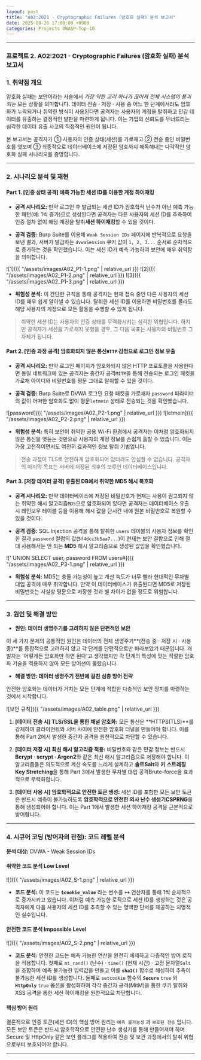 ```yaml
---
layout: post
title: "A02:2021 - Cryptographic Failures (암호화 실패) 분석 보고서"
date: 2025-08-26 17:00:00 +0900
categories: Projects OWASP-Top-10
---
```

---

### **프로젝트 2. A02:2021 - Cryptographic Failures (암호화 실패) 분석 보고서**

### 1. 취약점 개요

   암호화 실패는 보안이라는 사슬에서 *가장 약한 고리 하나가 끊어져 전체 시스템이 붕괴되는* 모든 상황을 의미합니다. 데이터 전송 · 저장 · 사용 중 어느 한 단계에서라도 암호화가 누락되거나 취약한 방식이 사용된다면 공격자는 사용자의 계정을 탈취하고 민감 데이터를 유출하는 결정적인 발판을 마련하게 됩니다. 이는 기업의 신뢰도를 무너뜨리는 심각한 데이터 유출 사고의 직접적인 원인이 됩니다.

   본 보고서는 공격자가 ① 사용자의 인증 상태(세션)를 가로채고 ② 전송 중인 비밀번호를 엿보며 ③ 최종적으로 데이터베이스에 저장된 암호까지 해독해내는 다각적인 암호화 실패 시나리오를 증명합니다.

---

### 2. 시나리오 분석 및 재현

#### Part 1. [인증 상태 공격] 예측 가능한 세션 ID를 이용한 계정 하이재킹

*   **공격 시나리오:**
   만약 로그인 후 발급되는 세션 ID가 암호학적 난수가 아닌 예측 가능한 패턴(예: 1씩 증가)으로 생성된다면 공격자는 다른 사용자의 세션 ID를 추측하여 인증 절차 없이 해당 계정을 탈취**세션 하이재킹**할 수 있을 것이다.

*   **공격 검증:**
   Burp Suite를 이용해 `Weak Session IDs` 페이지에 반복적으로 요청을 보낸 결과, 서버가 발급하는 `dvwaSession` 쿠키 값이 `1, 2, 3...` 순서로 순차적으로 증가하는 것을 확인했습니다. 이는 세션 ID가 예측 가능하여 보안에 매우 취약함을 의미합니다.

   ![1]({{ "/assets/images/A02_P1-1.png" | relative_url }})
   ![2]({{ "/assets/images/A02_P1-2.png" | relative_url }})
   ![3]({{ "/assets/images/A02_P1-3.png" | relative_url }})

*   **위험성 분석:**
   이 간단한 규칙을 통해 공격자는 현재 접속 중인 다른 사용자의 세션 ID를 매우 쉽게 알아낼 수 있습니다. 탈취한 세션 ID를 이용하면 비밀번호를 몰라도 해당 사용자의 계정으로 모든 활동을 수행할 수 있게 됩니다.

>   취약한 세션 ID는 사용자의 인증 상태를 무력화시키는 심각한 위협입니다. 하지만 공격자가 세션을 가로채지 못했을 경우, 그 다음 목표는 사용자의 비밀번호 그 자체가 됩니다.

#### Part 2. [인증 과정 공격] 암호화되지 않은 통신`HTTP` 감청으로 로그인 정보 유출

*   **공격 시나리오:**
   만약 로그인 페이지가 암호화되지 않은 HTTP 프로토콜을 사용한다면 동일 네트워크에 있는 공격자는 중간자 공격`MITM`을 통해 전송되는 로그인 패킷을 가로채 아이디와 비밀번호를 평문 그대로 탈취할 수 있을 것이다.

*   **공격 검증:**
   Burp Suite로 DVWA 로그인 요청 패킷을 가로채자 `password` 파라미터의 값이 어떠한 암호화도 없이 평문`letmein` 상태로 전송되는 것을 확인했습니다.

   ![password]({{ "/assets/images/A02_P2-1.png" | relative_url }})
   ![letmein]({{ "/assets/images/A02_P2-2.png" | relative_url }})

*   **위험성 분석:**
   특히 보안이 취약한 공용 Wi-Fi 환경에서 공격자는 이처럼 암호화되지 않은 통신을 엿듣는 것만으로 사용자의 계정 정보를 손쉽게 훔칠 수 있습니다. 이는 가장 고전적이면서도 여전히 효과적인 정보 탈취 기법입니다.

>   전송 과정이 TLS로 안전하게 암호화되어 있더라도 안심할 수 없습니다. 공격자의 마지막 목표는 서버에 저장된 최후의 보루인 데이터베이스입니다.

#### Part 3. [저장 데이터 공격] 유출된 DB에서 취약한 MD5 해시 복호화

*   **공격 시나리오:**
   만약 데이터베이스에 저장된 비밀번호가 현재는 사용이 권고되지 않는 취약한 해시 알고리즘`MD5`으로 암호화되어 있다면 공격자는 데이터베이스 유출 시 레인보우 테이블 등을 이용해 해시 값을 단시간 내에 원본 비밀번호로 복원할 수 있을 것이다.

*   **공격 검증:**
   SQL Injection 공격을 통해 탈취한 `users` 테이블의 사용자 정보를 확인한 결과 `password` 컬럼의 값(`5f4dcc3b5aa7...`)이 현재는 보안 결함으로 인해 절대 사용해서는 안 되는 **MD5** 해시 알고리즘으로 생성된 값임을 확인했습니다.

   ![' UNION SELECT user, password FROM users#]({{ "/assets/images/A02_P3-1.png" | relative_url }})

*   **위험성 분석:**
   MD5는 충돌 가능성이 높고 계산 속도가 너무 빨라 현대적인 무차별 대입 공격에 매우 취약합니다. 만약 이 데이터베이스가 유출된다면 MD5로 저장된 비밀번호는 사실상 평문으로 저장한 것과 별 차이가 없을 정도로 위험합니다.
    
---

### 3. 원인 및 해결 방안

*   **원인: 데이터 생명주기를 고려하지 않은 단편적인 보안**

   이 세 가지 문제의 공통적인 원인은 데이터의 전체 생명주기**(전송 중 · 저장 시 · 사용 중)**를 종합적으로 고려하지 않고 각 단계를 단편적으로만 바라보았기 때문입니다. 개발자는 '어떻게든 암호화만 하면 된다'고 생각했지만 각 단계의 특성에 맞는 적절한 암호화 기술을 적용하지 않아 모든 방어선이 뚫렸습니다.

*   **해결 방안: 데이터 생명주기 전반에 걸친 심층 방어 전략**

   안전한 암호화는 데이터가 거치는 모든 단계에 적합한 다층적인 보안 장치를 마련하는 것에서 시작합니다.

   ![보안 규칙]({{ "/assets/images/A02_table.png" | relative_url }})

1.  **[데이터 전송 시] TLS/SSL을 통한 채널 암호화:**
   모든 통신은 **HTTPS(TLS)**를 강제하여 클라이언트와 서버 사이에 안전한 암호화 터널을 만들어야 합니다. 이를 통해 Part 2에서 발생한 중간자 공격을 원천적으로 차단할 수 있습니다.

2.  **[데이터 저장 시] 최신 해시 알고리즘 적용:**
   비밀번호와 같은 민감 정보는 반드시 **Bcrypt · scrypt · Argon2**와 같은 최신 해시 알고리즘으로 저장해야 합니다. 이 알고리즘들은 의도적으로 계산 속도를 느리게 설계하고 **솔트Salt**와 **키 스트레칭Key Stretching**을 통해 Part 3에서 발생한 무차별 대입 공격Brute-force을 효과적으로 무력화합니다.

3.  **[데이터 사용 시] 암호학적으로 안전한 토큰 생성:**
   세션 ID를 포함한 모든 보안 토큰은 반드시 예측이 불가능하도록 **암호학적으로 안전한 의사 난수 생성기CSPRNG**를 통해 생성되어야 합니다. 이는 Part 1에서 발생한 세션 하이재킹 공격을 근본적으로 방어합니다.

---

### 4. 시큐어 코딩 (방어자의 관점): 코드 레벨 분석

**분석 대상:** DVWA - Weak Session IDs

#### 취약한 코드 분석 Low Level

   ![]({{ "/assets/images/A02_S-1.png" | relative_url }})  

   *   **코드 분석:** 이 코드는 **`$cookie_value`** 라는 변수를 **`++`** 연산자를 통해 1씩 순차적으로 증가시키고 있습니다. 이처럼 예측 가능한 로직으로 세션 ID를 생성하는 것은 공격자에게 다음 사용자의 세션 ID를 추측할 수 있는 명백한 단서를 제공하는 치명적인 실수입니다.

#### 안전한 코드 분석 Impossible Level

   ![]({{ "/assets/images/A02_S-2.png" | relative_url }})  

   *   **코드 분석:** 안전한 코드는 예측 가능한 연산을 완전히 배제하고 다층적인 방어 로직을 적용합니다. 첫째로 `mt_rand()` (난수) · `time()` (현재 시간) · 고정 문자열`Salt`을 조합하여 예측 불가능한 입력값을 만들고 이를 **`sha1()`** 함수로 해싱하여 추측이 불가능한 세션 ID를 생성합니다. 둘째로 `setcookie` 함수의 **`Secure`** `true` 와 **`HttpOnly`** `true` 옵션을 활성화하여 각각 중간자 공격(MitM)을 통한 쿠키 탈취와 XSS 공격을 통한 세션 하이재킹을 원천적으로 차단합니다.

#### 핵심 방어 원리

   결론적으로 인증 토큰(세션 ID)의 핵심 방어 원리는 `예측 불가능성` 과 `보호된 전송` 입니다. 모든 보안 토큰은 반드시 암호학적으로 안전한 난수 생성기를 통해 만들어져야 하며 Secure 및 HttpOnly 같은 보안 플래그를 적용하여 전송 및 보관 과정에서의 탈취 위협으로부터 보호되어야 합니다.

<hr class="short-rule">